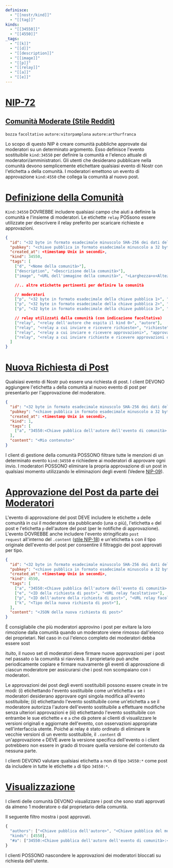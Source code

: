 ```yaml
---
definisce:
  - "[[nostr/kind]]"
  - "[[tag]]"
kinds:
  - "[[34550]]"
  - "[[4550]]"
_tags:
  - "[[k]]"
  - "[[d]]"
  - "[[description]]"
  - "[[image]]"
  - "[[p]]"
  - "[[relay]]"
  - "[[a]]"
  - "[[e]]"
---
```


# [NIP-72](https://github.com/nostr-protocol/nips/blob/master/72.md#nip-72)

## [Comunità Moderate (Stile Reddit)](https://github.com/nostr-protocol/nips/blob/master/72.md#moderated-communities-reddit-style)

`bozza` `facoltativo` `autore:vitorpamplona` `autore:arthurfranca`

Lo scopo di questo NIP è creare comunità pubbliche approvate dai moderatori su un determinato argomento. Esso definisce l'evento sostituibile `kind:34550` per definire la comunità e l'elenco attuale di moderatori/amministratori. Gli utenti che desiderano pubblicare nella comunità devono semplicemente etichettare qualsiasi evento di Nostr con l'etichetta `a` della comunità. I moderatori emettono un evento di approvazione `kind:4550` che collega la comunità al nuovo post.

# [Definizione della Comunità](https://github.com/nostr-protocol/nips/blob/master/72.md#community-definition)

`Kind:34550` DOVREBBE includere qualsiasi campo che aiuti a definire la comunità e l'insieme di moderatori. Le etichette `relay` POSsono essere utilizzate per descrivere il relay preferito per scaricare richieste e approvazioni.

```json
{
  "id": "<32 byte in formato esadecimale minuscolo SHA-256 dei dati dell'evento serializzato>",
  "pubkey": "<chiave pubblica in formato esadecimale minuscolo a 32 byte dell'utente creatore dell'evento>",
  "created_at": <timestamp Unix in secondi>,
  "kind": 34550,
  "tags": [
    ["d", "<Nome della comunità>"],
    ["description", "<Descrizione della comunità>"],
    ["image", "<URL dell'immagine della comunità>", "<Larghezza>x<Altezza>"],

    //.. altre etichette pertinenti per definire la comunità

    // moderatori
    ["p", "<32 byte in formato esadecimale della chiave pubblica 1>", "<URL relay raccomandato facoltativo>", "moderatore"],
    ["p", "<32 byte in formato esadecimale della chiave pubblica 2>", "<URL relay raccomandato facoltativo>", "moderatore"],
    ["p", "<32 byte in formato esadecimale della chiave pubblica 3>", "<URL relay raccomandato facoltativo>", "moderatore"],

    // relay utilizzati dalla comunità (con indicazione facoltativa)
    ["relay", "<relay dell'autore che ospita il kind 0>", "autore"],
    ["relay", "<relay a cui inviare e ricevere richieste>", "richieste"],
    ["relay", "<relay a cui inviare e ricevere approvazioni>", "approvazioni"],
    ["relay", "<relay a cui inviare richieste e ricevere approvazioni da>"]
  ]
}
```

# [Nuova Richiesta di Post](https://github.com/nostr-protocol/nips/blob/master/72.md#new-post-request)

Qualsiasi evento di Nostr può essere una richiesta di post. I client DEVONO aggiungere l'etichetta `a` della comunità al nuovo evento di post per presentarlo per l'approvazione del moderatore.

```json
{
  "id": "<32 byte in formato esadecimale minuscolo SHA-256 dei dati dell'evento serializzato>",
  "pubkey": "<chiave pubblica in formato esadecimale minuscolo a 32 byte dell'utente creatore dell'evento>",
  "created_at": <timestamp Unix in secondi>,
  "kind": 1,
  "tags": [
    ["a", "34550:<Chiave pubblica dell'autore dell'evento di comunità>:<identificatore d della comunità>", "<URL relay facoltativo>"],
  ],
  "content": "<Mio contenuto>"
}
```

I client di gestione della comunità POSSONO filtrare tutte le menzioni di un determinato evento `kind:34550` e richiedere ai moderatori di approvare ogni invio. I moderatori POSSONO eliminare la propria approvazione di un post in qualsiasi momento utilizzando le eliminazioni degli eventi (Vedere [NIP-09](https://github.com/nostr-protocol/nips/blob/master/09.md)).

# [Approvazione del Post da parte dei Moderatori](https://github.com/nostr-protocol/nips/blob/master/72.md#post-approval-by-moderators)

L'evento di approvazione del post DEVE includere le etichette `a` delle comunità in cui il moderatore sta pubblicando (una o più), l'etichetta `e` del post e l'etichetta `p` dell'autore del post (per le notifiche di approvazione). L'evento DOVREBBE anche includere l'evento stringificato `post request` all'interno del `.content` ([stile NIP-18](https://github.com/nostr-protocol/nips/blob/master/18.md)) e un'etichetta `k` con il tipo originale dell'evento del post per consentire il filtraggio dei post approvati per tipo.

```json
{
  "id": "<32 byte in formato esadecimale minuscolo SHA-256 dei dati dell'evento serializzato>",
  "pubkey": "<chiave pubblica in formato esadecimale minuscolo a 32 byte dell'utente creatore dell'evento>",
  "created_at": <timestamp Unix in secondi>,
  "kind": 4550,
  "tags": [
    ["a", "34550:<Chiave pubblica dell'autore dell'evento di comunità>:<identificatore d della comunità>", "<URL relay facoltativo>"],
    ["e", "<ID della richiesta di post>", "<URL relay facoltativo>"],
    ["p", "<ID dell'autore della richiesta di post>", "<URL relay facoltativo>"],
    ["k", "<Tipo della nuova richiesta di post>"],
  ],
  "content": "<JSON della nuova richiesta di post>"
}
```

È consigliabile che più moderatori approvino i post per evitare la loro rimozione dalla comunità quando un moderatore viene rimosso dall'elenco dei proprietari. Nel caso in cui l'elenco completo dei moderatori debba essere sost

ituito, il nuovo set di moderatori deve firmare nuove approvazioni per i post nel passato o la comunità si riavvierà. Il proprietario può anche periodicamente copiare e firmare nuovamente gli eventi di approvazione di ciascun moderatore per assicurarsi che i post non scompaiano con i moderatori.

Le approvazioni dei post degli eventi sostituibili possono essere create in tre modi: (i) etichettando l'evento sostituibile come un'etichetta `e` se i moderatori desiderano approvare ogni singola modifica all'evento sostituibile; (ii) etichettando l'evento sostituibile come un'etichetta `a` se il moderatore autorizza l'autore dell'evento sostituibile a effettuare modifiche senza ulteriori approvazioni e (iii) etichettando l'evento sostituibile con entrambe le sue etichette `e` e `a` che dà potere ai clienti di visualizzare le versioni originali e aggiornate dell'evento, con osservazioni appropriate nell'interfaccia utente. Poiché ai relay è stato ordinato di eliminare le vecchie versioni di un evento sostituibile, il `.content` di un'approvazione `e` DEVE avere la versione specifica dell'evento o i client potrebbero non essere in grado di trovare quella versione del contenuto da nessuna parte.

I clienti DEVONO valutare qualsiasi etichetta `a` non di tipo `34550:*` come post da includere in tutte le etichette `a` di tipo `34550:*`.

# [Visualizzazione](https://github.com/nostr-protocol/nips/blob/master/72.md#displaying)

I clienti delle comunità DEVONO visualizzare i post che sono stati approvati da almeno 1 moderatore o dal proprietario della comunità.

Il seguente filtro mostra i post approvati.

```js
{
  "authors": ["<Chiave pubblica dell'autore>", "<Chiave pubblica del moderatore 1>", "<Chiave pubblica del moderatore 2>", "<Chiave pubblica del moderatore 3>", ...],
  "kinds": [4550],
  "#a": ["34550:<Chiave pubblica dell'autore dell'evento di comunità>:<identificatore d della comunità>"],
}
```

I clienti POSSONO nascondere le approvazioni dei moderatori bloccati su richiesta dell'utente.